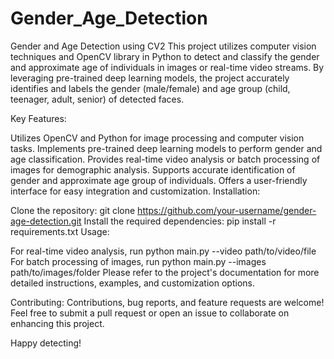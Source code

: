 # Gender_Age_Detection
Gender and Age Detection using CV2
This project utilizes computer vision techniques and OpenCV library in Python to detect and classify the gender and approximate age of individuals in images or real-time video streams. By leveraging pre-trained deep learning models, the project accurately identifies and labels the gender (male/female) and age group (child, teenager, adult, senior) of detected faces.

Key Features:

Utilizes OpenCV and Python for image processing and computer vision tasks.
Implements pre-trained deep learning models to perform gender and age classification.
Provides real-time video analysis or batch processing of images for demographic analysis.
Supports accurate identification of gender and approximate age group of individuals.
Offers a user-friendly interface for easy integration and customization.
Installation:

Clone the repository: git clone https://github.com/your-username/gender-age-detection.git
Install the required dependencies: pip install -r requirements.txt
Usage:

For real-time video analysis, run python main.py --video path/to/video/file
For batch processing of images, run python main.py --images path/to/images/folder
Please refer to the project's documentation for more detailed instructions, examples, and customization options.

Contributing:
Contributions, bug reports, and feature requests are welcome! Feel free to submit a pull request or open an issue to collaborate on enhancing this project.

Happy detecting!
